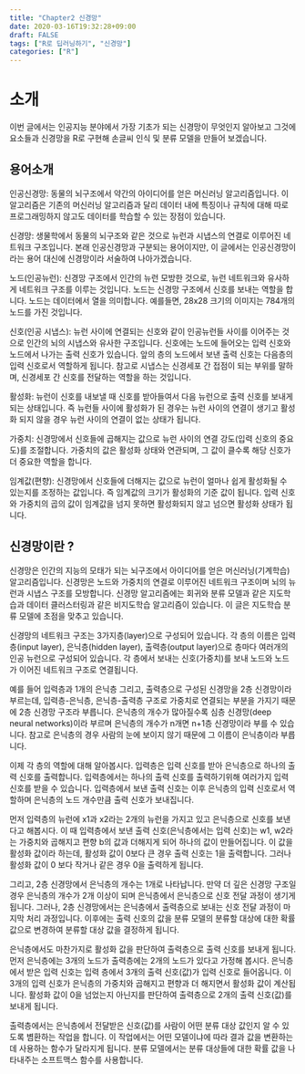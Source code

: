 ```yaml
---
title: "Chapter2 신경망"
date: 2020-03-16T19:32:28+09:00
draft: FALSE
tags: ["R로 딥러닝하기", "신경망"]
categories: ["R"]
---
```


# 소개

이번 글에서는 인공지능 분야에서 가장 기초가 되는 신경망이 무엇인지 알아보고 그것에 요소들과 신경망을 R로 구현해 손글씨 인식 및 분류 모델을 만들어 보겠습니다.  

## 용어소개

인공신경망: 동물의 뇌구조에서 약간의 아이디어를 얻은 머신러닝 알고리즘입니다. 이 알고리즘은 기존의 머신러닝 알고리즘과 달리 데이터 내에 특징이나 규칙에 대해 따로 프로그래밍하지 않고도 데이터를 학습할 수 있는 장점이 있습니다.

신경망: 생물학에서 동물의 뇌구조와 같은 것으로 뉴런과 시냅스의 연결로 이루어진 네트워크 구조입니다. 본래 인공신경망과 구분되는 용어이지만, 이 글에서는 인공신경망이라는 용어 대신에 신경망이라 서술하여 나아가겠습니다.

노드(인공뉴런): 신경망 구조에서 인간의 뉴런 모방한 것으로, 뉴런 네트워크와 유사하게 네트워크 구조를 이루는 것입니다. 노드는 신경망 구조에서 신호를 보내는 역할을 합니다. 노드는 데이터에서 열을 의미합니다. 예를들면, 28x28 크기의 이미지는 784개의 노드를 가진 것입니다.         

신호(인공 시냅스): 뉴런 사이에 연결되는 신호와 같이 인공뉴런들 사이를 이어주는 것으로 인간의 뇌의 시냅스와 유사한 구조입니다. 신호에는 노드에 들어오는 입력 신호와 노드에서 나가는 출력 신호가 있습니다. 앞의 층의 노드에서 보낸 출력 신호는 다음층의 입력 신호로서 역할하게 됩니다. 참고로 시냅스는 신경세포 간 접점이 되는 부위를 말하며, 신경세포 간 신호를 전달하는 역할을 하는 것입니다.      

활성화: 뉴런이 신호를 내보낼 때 신호를 받아들여서 다음 뉴런으로 출력 신호를 보내게 되는 상태입니다. 즉 뉴런들 사이에 활성화가 된 경우는 뉴런 사이의 연결이 생기고 활성화 되지 않을 경우 뉴런 사이의 연결이 없는 상태가 됩니다.

가중치: 신경망에서 신호들에 곱해지는 값으로 뉴런 사이의 연결 강도(입력 신호의 중요도)를 조절합니다. 가중치의 값은 활성화 상태와 연관되며, 그 값이 클수록 해당 신호가 더 중요한 역할을 합니다.   

임계값(편향): 신경망에서 신호들에 더해지는 값으로 뉴런이 얼마나 쉽게 활성화될 수 있는지를 조정하는 값입니다. 즉 임계값의 크기가 활성화의 기준 값이 됩니다. 입력 신호와 가중치의 곱의 값이 임계값을 넘지 못하면 활성화되지 않고 넘으면 활성화 상태가 됩니다.

## 신경망이란 ?

신경망은 인간의 지능의 모태가 되는 뇌구조에서 아이디어를 얻은 머신러닝(기계학습) 알고리즘입니다. 신경망은 노드와 가중치의 연결로 이루어진 네트워크 구조이며 뇌의 뉴런과 시냅스 구조를 모방합니다. 신경망 알고리즘에는 회귀와 분류 모델과 같은 지도학습과 데이터 클러스터링과 같은 비지도학습 알고리즘이 있습니다. 이 글은 지도학습 분류 모델에 초점을 맞추고 있습니다.

신경망의 네트워크 구조는 3가지층(layer)으로 구성되어 있습니다. 각 층의 이름은 입력층(input layer), 은닉층(hidden layer), 출력층(output layer)으로 층마다 여러개의 인공 뉴런으로 구성되어 있습니다. 각 층에서 보내는 신호(가중치)를 보내 노드와 노드가 이어진 네트워크 구조로 연결됩니다.

예를 들어 입력층과 1개의 은닉층 그리고, 출력층으로 구성된 신경망을 2층 신경망이라 부르는데, 입력층-은닉층, 은닉층-출력층 구조로 가중치로 연결되는 부분을 가지기 때문에 2층 신경망 구조라 부릅니다. 은닉층의 개수가 많아질수록 심층 신경망(deep neural networks)이라 부르며 은닉층의 개수가 n개면 n+1층 신경망이라 부를 수 있습니다. 참고로 은닉층의 경우 사람의 눈에 보이지 않기 때문에 그 이름이 은닉층이라 부릅니다.

이제 각 층의 역할에 대해 알아봅시다. 입력층은 입력 신호를 받아 은닉층으로 하나의 출력 신호를 출력합니다. 입력층에서는 하나의 출력 신호를 출력하기위해 여러가지 입력 신호를 받을 수 있습니다. 입력층에서 보낸 출력 신호는 이후 은닉층의 입력 신호로서 역할하며 은닉층의 노드 개수만큼 출력 신호가 보내집니다.

먼저 입력층의 뉴런에 x1과 x2라는 2개의 뉴런을 가지고 있고 은닉층으로 신호를 보낸다고 해봅시다. 이 때 입력층에서 보낸 출력 신호(은닉층에서는 입력 신호)는 w1, w2라는 가중치와 곱해지고 편향 b의 값과 더해지게 되어 하나의 값이 만들어집니다. 이 값을 활성화 값이라 하는데, 활성화 값이 0보다 큰 경우 출력 신호는 1을 출력합니다. 그러나 활성화 값이 0 보다 작거나 같은 경우 0을 출력하게 됩니다.  

그리고, 2층 신경망에서 은닉층의 개수는 1개로 나타납니다. 만약 더 깊은 신경망 구조일 경우 은닉층의 개수가 2개 이상이 되며 은닉층에서 은닉층으로 신호 전달 과정이 생기게 됩니다. 그러나, 2층 신경망에서는 은닉층에서 출력층으로 보내는  신호 전달 과정이 마지막 처리 과정입니다. 이후에는 출력 신호의 값을 분류 모델의 분류할 대상에 대한 확률 값으로 변경하여 분류할 대상 값을 결정하게 됩니다.

은닉층에서도 마찬가지로 활성화 값을 판단하여 출력층으로 출력 신호를 보내게 됩니다. 먼저 은닉층에는 3개의 노드가 출력층에는 2개의 노드가 있다고 가정해 봅시다. 은닉층에서 받은 입력 신호는 입력 층에서 3개의 출력 신호(값)가 입력 신호로 들어옵니다. 이 3개의 입력 신호가 은닉층의 가중치와 곱해지고 편향과 더 해지면서 활성화 값이 계산됩니다. 활성화 값이 0을 넘었는지 아닌지를 판단하여 출력층으로 2개의 출력 신호(값)를 보내게 됩니다.

출력층에서는 은닉층에서 전달받은 신호(값)를 사람이 어떤 분류 대상 값인지 알 수 있도록 볌환하는 작업을 합니다. 이 작업에서는 어떤 모델이냐에 따라 결과 값을 변환하는데 사용하는 함수가 달라지게 됩니다. 분류 모델에서는 분류 대상들에 대한 확률 값을 나타내주는 소프트맥스 함수를 사용합니다.  
